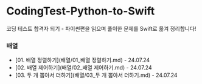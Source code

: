 # CodingTest-Python-to-Swift
코딩 테스트 합격자 되기 - 파이썬편을 읽으며 풀이한 문제를 Swift로 옮겨 정리합니다!

### 배열
- [01. 배열 정렬하기](배열/01_배열 정렬하기.md) - 24.07.24
- [02. 배열 제어하기](배열/02_배열 제어하기.md) - 24.07.24
- [03. 두 개 뽑아서 더하기](배열/03_두 개 뽑아서 더하기.md) - 24.07.24
